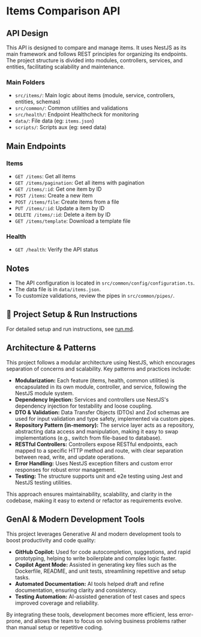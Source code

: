 # Items Comparison API

## API Design

This API is designed to compare and manage items. It uses NestJS as its main framework and follows REST principles for organizing its endpoints. The project structure is divided into modules, controllers, services, and entities, facilitating scalability and maintenance.

### Main Folders
- `src/items/`: Main logic about items (module, service, controllers, entities, schemas)
- `src/common/`: Common utilities and validations
- `src/health/`: Endpoint Healthcheck for monitoring
- `data/`: File data (eg: `items.json`)
- `scripts/`: Scripts aux (eg: seed data)

## Main Endpoints

### Items
- `GET /items`: Get all items
- `GET /items/pagination`: Get all items with pagination
- `GET /items/:id`: Get one item by ID
- `POST /items`: Create a new item
- `POST /items/file`: Create items from a file
- `PUT /items/:id`: Update a item by ID
- `DELETE /items/:id`: Delete a item by ID
- `GET /items/template`: Download a template file

### Health
- `GET /health`: Verify the API status

## Notes

- The API configuration is located in  `src/common/config/configuration.ts`.
- The data file is in `data/items.json`.
- To customize validations, review the pipes in `src/common/pipes/`.

## 🚀 Project Setup & Run Instructions

For detailed setup and run instructions, see [run.md](./run.md).

## Architecture & Patterns

This project follows a modular architecture using NestJS, which encourages separation of concerns and scalability. Key patterns and practices include:

- **Modularization:** Each feature (items, health, common utilities) is encapsulated in its own module, controller, and service, following the NestJS module system.
- **Dependency Injection:** Services and controllers use NestJS's dependency injection for testability and loose coupling.
- **DTO & Validation:** Data Transfer Objects (DTOs) and Zod schemas are used for input validation and type safety, implemented via custom pipes.
- **Repository Pattern (in-memory):** The service layer acts as a repository, abstracting data access and manipulation, making it easy to swap implementations (e.g., switch from file-based to database).
- **RESTful Controllers:** Controllers expose RESTful endpoints, each mapped to a specific HTTP method and route, with clear separation between read, write, and update operations.
- **Error Handling:** Uses NestJS exception filters and custom error responses for robust error management.
- **Testing:** The structure supports unit and e2e testing using Jest and NestJS testing utilities.

This approach ensures maintainability, scalability, and clarity in the codebase, making it easy to extend or refactor as requirements evolve.

## GenAI & Modern Development Tools

This project leverages Generative AI and modern development tools to boost productivity and code quality:

- **GitHub Copilot:** Used for code autocompletion, suggestions, and rapid prototyping, helping to write boilerplate and complex logic faster.
- **Copilot Agent Mode:** Assisted in generating key files such as the Dockerfile, README, and unit tests, streamlining repetitive and setup tasks.
- **Automated Documentation:** AI tools helped draft and refine documentation, ensuring clarity and consistency.
- **Testing Automation:** AI-assisted generation of test cases and specs improved coverage and reliability.

By integrating these tools, development becomes more efficient, less error-prone, and allows the team to focus on solving business problems rather than manual setup or repetitive coding.


